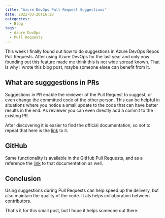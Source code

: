```yaml
---
title: "Azure DevOps Pull Request Suggestions"
date: 2022-03-26T16:28
categories:
  - Blog
tags:
  - Azure DevOps
  - Pull Requests
---
```

This week I finally found out how to do suggestions in Azure DevOps Repos Pull Requests. After using Azure DevOps for the last year and only now founding out this feature made me think this is not wide spread known. That is why I wrote this blog post, maybe someone elsee can benefit from it.

## What are sugggestions in PRs

Suggestions in PR enable the reviewer of the Pull Request to suggest, or even change the committed code of the other person. This can be helpful in situations where you notice a small update to the code that can have better results in the end. As reviewer you can even directly add a commit to the existing PR.

After discovering it is easier to find the official documentation, so not to repeat that here is the [link](https://docs.microsoft.com/en-us/azure/devops/repos/git/review-pull-requests?view=azure-devops&tabs=browser#suggest-changes) to it.

## GitHub

Same functionality is available in the GitHub Pull Requests, and as a reference the [link](https://docs.github.com/en/pull-requests/collaborating-with-pull-requests/reviewing-changes-in-pull-requests/incorporating-feedback-in-your-pull-request) to that documentation as well.

## Conclusion

Using suggestions during Pull Requests can help speed up the delivery, but also maintain the quality of the code. It als helps collaboration between contributors.

That's it for this small post, but I hope it helps someone out there.
